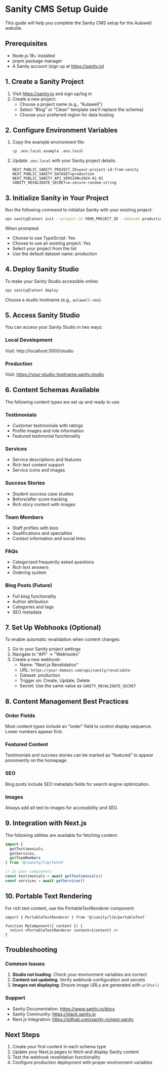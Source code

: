 # Sanity CMS Setup Guide

This guide will help you complete the Sanity CMS setup for the Aulawell website.

## Prerequisites

- Node.js 18+ installed
- pnpm package manager
- A Sanity account (sign up at https://sanity.io)

## 1. Create a Sanity Project

1. Visit https://sanity.io and sign up/log in
2. Create a new project:
   - Choose a project name (e.g., "Aulawell")
   - Select "Blog" or "Clean" template (we'll replace the schema)
   - Choose your preferred region for data hosting

## 2. Configure Environment Variables

1. Copy the example environment file:
   ```bash
   cp .env.local.example .env.local
   ```

2. Update `.env.local` with your Sanity project details:
   ```
   NEXT_PUBLIC_SANITY_PROJECT_ID=your-project-id-from-sanity
   NEXT_PUBLIC_SANITY_DATASET=production
   NEXT_PUBLIC_SANITY_API_VERSION=2024-01-01
   SANITY_REVALIDATE_SECRET=a-secure-random-string
   ```

## 3. Initialize Sanity in Your Project

Run the following command to initialize Sanity with your existing project:

```bash
npx sanity@latest init --project-id YOUR_PROJECT_ID --dataset production
```

When prompted:
- Choose to use TypeScript: Yes
- Choose to use an existing project: Yes
- Select your project from the list
- Use the default dataset name: production

## 4. Deploy Sanity Studio

To make your Sanity Studio accessible online:

```bash
npx sanity@latest deploy
```

Choose a studio hostname (e.g., `aulawell-cms`).

## 5. Access Sanity Studio

You can access your Sanity Studio in two ways:

### Local Development
Visit: http://localhost:3000/studio

### Production
Visit: https://your-studio-hostname.sanity.studio

## 6. Content Schemas Available

The following content types are set up and ready to use:

### Testimonials
- Customer testimonials with ratings
- Profile images and role information
- Featured testimonial functionality

### Services
- Service descriptions and features
- Rich text content support
- Service icons and images

### Success Stories
- Student success case studies
- Before/after score tracking
- Rich story content with images

### Team Members
- Staff profiles with bios
- Qualifications and specialties
- Contact information and social links

### FAQs
- Categorized frequently asked questions
- Rich text answers
- Ordering system

### Blog Posts (Future)
- Full blog functionality
- Author attribution
- Categories and tags
- SEO metadata

## 7. Set Up Webhooks (Optional)

To enable automatic revalidation when content changes:

1. Go to your Sanity project settings
2. Navigate to "API" → "Webhooks"
3. Create a new webhook:
   - Name: "Next.js Revalidation"
   - URL: `https://your-domain.com/api/sanity/revalidate`
   - Dataset: production
   - Trigger on: Create, Update, Delete
   - Secret: Use the same value as `SANITY_REVALIDATE_SECRET`

## 8. Content Management Best Practices

### Order Fields
Most content types include an "order" field to control display sequence. Lower numbers appear first.

### Featured Content
Testimonials and success stories can be marked as "featured" to appear prominently on the homepage.

### SEO
Blog posts include SEO metadata fields for search engine optimization.

### Images
Always add alt text to images for accessibility and SEO.

## 9. Integration with Next.js

The following utilities are available for fetching content:

```typescript
import { 
  getTestimonials, 
  getServices, 
  getTeamMembers 
} from '@/sanity/lib/fetch'

// In your components
const testimonials = await getTestimonials()
const services = await getServices()
```

## 10. Portable Text Rendering

For rich text content, use the PortableTextRenderer component:

```tsx
import { PortableTextRenderer } from '@/sanity/lib/portableText'

function MyComponent({ content }) {
  return <PortableTextRenderer content={content} />
}
```

## Troubleshooting

### Common Issues

1. **Studio not loading**: Check your environment variables are correct
2. **Content not updating**: Verify webhook configuration and secrets
3. **Images not displaying**: Ensure image URLs are generated with `urlFor()`

### Support

- Sanity Documentation: https://www.sanity.io/docs
- Sanity Community: https://slack.sanity.io
- Next.js Integration: https://github.com/sanity-io/next-sanity

## Next Steps

1. Create your first content in each schema type
2. Update your Next.js pages to fetch and display Sanity content
3. Test the webhook revalidation functionality
4. Configure production deployment with proper environment variables